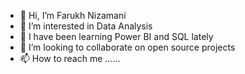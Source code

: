 - 👋 Hi, I’m Farukh Nizamani
- 👀 I’m interested in Data Analysis
- 🌱 I have been learning Power BI and SQL lately
- 💞️ I’m looking to collaborate on open source projects 
- 📫 How to reach me ......



<!---
zachlazyy/zachlazyy is a ✨ special ✨ repository because its `README.md` (this file) appears on your GitHub profile.
You can click the Preview link to take a look at your changes.
--->
